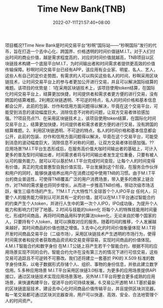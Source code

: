 ﻿---
weight: 
title: "Time New Bank(TNB)"
description: "Time New Bank是时间交易平台“秒啊”国际站——“秒啊国际”发行的代币，旨在打造一个去中心化、跨国界、价格透明的时间价值链M.I.T"
date: 2022-07-11T21:57:40+08:00
lastmod: 2022-07-11T16:45:40+08:00
draft: false
authors: ["浮尘"]
featuredImage: "time-new-banktnb.webp"
link: "https://tnb.fund/"
tags: ["数字代币","Time New Bank(TNB)"]
categories: ["navigation"]
navigation: ["数字代币"]
lightgallery: true
toc: true
pinned: false
recommend: false
recommend1: false
---
项目概况?Time New Bank是时间交易平台“秒啊”国际站——“秒啊国际”发行的代币，旨在打造一个去中心化、跨国界、价格透明的时间价值链M.I.T。对于人们付出时间的商业价值，越是需求程度高的，对应的时间价值就越高，TNB项目以区块链技术构建一个底层平台M.I.T，为时间输出者和时间需求者提供更高效的价值传输保障。秒啊时间交易平台已经有APP，该应用有企业家、明星、名人、艺人，这些人有自己的定价走势图，有需求的人可以购买这些名人的时间，秒啊采用区块链技术，让时间交易平台上的参与者更加公开进行交易，并且可以解决国际结算的难题。该项目的优势是：
1在采用区块链技术上，该项目使用token结算，在国际化时间交易平台上，结算更加快捷，时间提供者和需求者更方便的进行交易，没有跨国的结算难题。2利用区块链透明、不可逆的特点，名人的时间价格和基本信息都会公开，此前的包装、炒作和信用方面问题得以解决，毕竟在这个交易平台，可能受到消息的波动幅度巨大，消除信息不对称的问题，让双方交易者体验感加强。??项目亮点?1、在采用区块链技术上，该项目使用token结算，在国际化时间交易平台上，结算更加快捷，时间提供者和需求者更方便的进行交易，没有跨国的结算难题。2、利用区块链透明、不可逆的特点，名人的时间价格和基本信息都会公开，此前的包装、炒作和信用方面问题得以解决，毕竟在这个交易平台，可能受到消息的波动幅度巨大，消除信息不对称的问题，让双方交易者体验感加强。??应用场景?M.I.T平台生态形成后，在服务高价值大咖时间输出者的基础上，可计入更多的普及型时间输出者，时间需求者将与时间输出者发生定位重叠，只要有被人认可的服务能力，就可以可以基於M.I.T平台完成时间变现，让每个人的时间变得有价值，真正的完成普惠型自我价值实现，平台发展到这个阶段，在服务合作伙伴和用户的同时，能够快速培养出用户在消费过程中使用TNB的习惯。由于M.I.T平台的商业普适性，可使得TNB覆盖广泛的用户消费场景，带入更多的商家上链合作，对TNB的需求量也将同步增长，从而进一步推高TNB价格，带动次级市场活跃，催生三级市场的产生。??M.I.T 六大特性?1.全球首个个人IPO平台
任何人，只要个人的服务能力得到认可并具有一定的价值，就可以在M.I.T平台通过智能合约的约束产生个人token，并进行人生中的第一次个人IPO，IPO成功後，为提升个人能力和影响力打好了地基。2.时间与技能的token化
将每个人的特殊技能用时间量化，形成时间商品，再将时间商品用科学的算法token化，无论来自於哪个国家的人，只要持有个人token，就可以换取对应的服务。随着时间的推移，个人发展越来越好，其时间商品的价值也随之增值。3.去中心化的时间价值衡量体现
M.I.T将开发时间商品交易平台（二级市场），采用区块链技术产生透明的市场行为，使得时间需求者和投资者获取商品资讯和交易变得容易，实现时间商品的价值体现。4.M.I.T智能合约和数字身份
在M.I.T公链上将产生若干个智能合约，根据不同的应用场景实现不同的合约，智能合约允许在没有第三方的情况下进行可信交易，这些交易可追踪且不可逆转不可篡改。我们还将建立一套基於 PKI的 X.509 标准的数字身份体系，以电子数据形式存储个人、组织、事物的身份信息，并依此建立数字信用。5.多种应用场景
M.I.T平台采用区块链3.0标准，为更多的应用场景提供API接口，通过区块链技术实现应用场景落地，另外M.I.T平台将整合更多成熟的应用场景，来快速构建平台，促进平台的可持续发展。6.交易公开透明
M.I.T基於最新的区块链底层技术，建设去中心化时间商品价值传输平台，并且提供区块浏览器，每一笔交易都可通过区块浏览器查询，用户可以快速、高效、安全、合法地管理个人的时间资产。